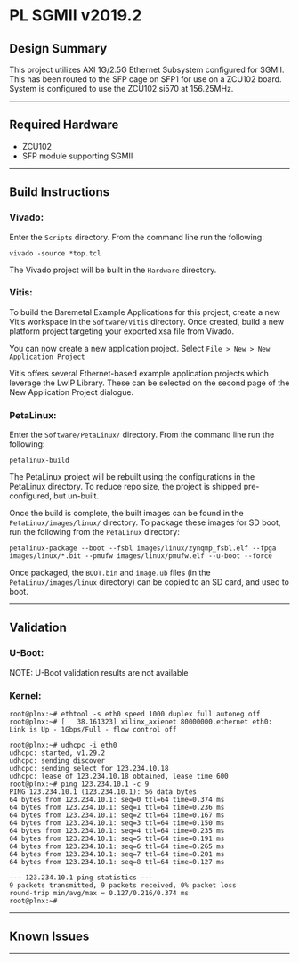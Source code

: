# PL SGMII v2019.2

## **Design Summary**

This project utilizes AXI 1G/2.5G Ethernet Subsystem configured for SGMII. This has been routed to the SFP cage on SFP1 for use on a ZCU102 board. System is configured to use the ZCU102 si570 at 156.25MHz.

---

## **Required Hardware**

- ZCU102
- SFP module supporting SGMII

---

## **Build Instructions**

### **Vivado:**

Enter the `Scripts` directory. From the command line run the following:

`vivado -source *top.tcl`

The Vivado project will be built in the `Hardware` directory.

### **Vitis**:

To build the Baremetal Example Applications for this project, create a new Vitis workspace in the `Software/Vitis` directory. Once created, build a new platform project targeting your exported xsa file from Vivado.

You can now create a new application project. Select `File > New > New Application Project`

Vitis offers several Ethernet-based example application projects which leverage the LwIP Library. These can be selected on the second page of the New Application Project dialogue.

### **PetaLinux**:

Enter the `Software/PetaLinux/` directory. From the command line run the following:

`petalinux-build`

The PetaLinux project will be rebuilt using the configurations in the PetaLinux directory. To reduce repo size, the project is shipped pre-configured, but un-built.

Once the build is complete, the built images can be found in the `PetaLinux/images/linux/`
directory. To package these images for SD boot, run the following from the `PetaLinux` directory:

`petalinux-package --boot --fsbl images/linux/zynqmp_fsbl.elf --fpga images/linux/*.bit --pmufw images/linux/pmufw.elf --u-boot --force`

Once packaged, the `BOOT.bin` and `image.ub` files (in the `PetaLinux/images/linux` directory) can be copied to an SD card, and used to boot.

---

## **Validation**
### **U-Boot:**
NOTE: U-Boot validation results are not available

### **Kernel:**
```
root@plnx:~# ethtool -s eth0 speed 1000 duplex full autoneg off
root@plnx:~# [   38.161323] xilinx_axienet 80000000.ethernet eth0: Link is Up - 1Gbps/Full - flow control off

root@plnx:~# udhcpc -i eth0
udhcpc: started, v1.29.2
udhcpc: sending discover
udhcpc: sending select for 123.234.10.18
udhcpc: lease of 123.234.10.18 obtained, lease time 600
root@plnx:~# ping 123.234.10.1 -c 9
PING 123.234.10.1 (123.234.10.1): 56 data bytes
64 bytes from 123.234.10.1: seq=0 ttl=64 time=0.374 ms
64 bytes from 123.234.10.1: seq=1 ttl=64 time=0.236 ms
64 bytes from 123.234.10.1: seq=2 ttl=64 time=0.167 ms
64 bytes from 123.234.10.1: seq=3 ttl=64 time=0.150 ms
64 bytes from 123.234.10.1: seq=4 ttl=64 time=0.235 ms
64 bytes from 123.234.10.1: seq=5 ttl=64 time=0.191 ms
64 bytes from 123.234.10.1: seq=6 ttl=64 time=0.265 ms
64 bytes from 123.234.10.1: seq=7 ttl=64 time=0.201 ms
64 bytes from 123.234.10.1: seq=8 ttl=64 time=0.127 ms

--- 123.234.10.1 ping statistics ---
9 packets transmitted, 9 packets received, 0% packet loss
round-trip min/avg/max = 0.127/0.216/0.374 ms
root@plnx:~#

```
---

## **Known Issues**

---
